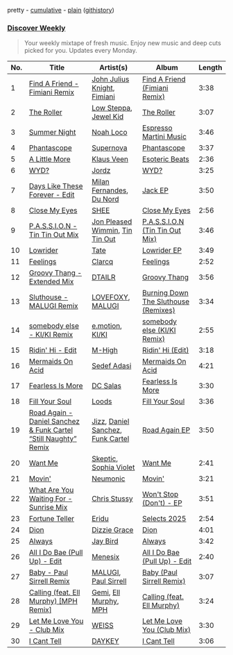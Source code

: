 pretty - [cumulative](/playlists/cumulative/Discover%20Weekly.md) - [plain](/playlists/plain/37i9dQZEVXcERLiUqU2pJX) ([githistory](https://github.githistory.xyz/vitokorn/spotify-playlist-archive/blob/master/playlists/plain/37i9dQZEVXcERLiUqU2pJX))
### [Discover Weekly](https://open.spotify.com/playlist/37i9dQZEVXcERLiUqU2pJX)

> Your weekly mixtape of fresh music. Enjoy new music and deep cuts picked for you. Updates every Monday.

| No. | Title | Artist(s) | Album | Length |
|---|---|---|---|---|
| 1 | [Find A Friend - Fimiani Remix](https://open.spotify.com/track/5OHrWzQl96hFL3dY1BNmmU) | [John Julius Knight](https://open.spotify.com/artist/0eUIO4u5787mwWzQGhM4SW), [Fimiani](https://open.spotify.com/artist/1P7T5ujt8sKcMZEjXhzMyT) | [Find A Friend (Fimiani Remix)](https://open.spotify.com/album/1ZqnyrzQA0azgqrIQDCSXt) | 3:38 |
| 2 | [The Roller](https://open.spotify.com/track/77LLxWl93WFrtCOzhjOYU5) | [Low Steppa](https://open.spotify.com/artist/5OImcY3khBn9UFjzgaapob), [Jewel Kid](https://open.spotify.com/artist/7eoJbho2ohpRTHDjZjkMTB) | [The Roller](https://open.spotify.com/album/510bSo3Zk6bJLgtA4pvM1I) | 3:07 |
| 3 | [Summer Night](https://open.spotify.com/track/21cyglhMuiiQYsmx899kRd) | [Noah Loco](https://open.spotify.com/artist/2dM7JfORAeEa88KubhKrxA) | [Espresso Martini Music](https://open.spotify.com/album/5uV3DYQWd6xoI9MaSrdAjw) | 3:46 |
| 4 | [Phantascope](https://open.spotify.com/track/22KRTrLcJWlC73jdVB1Fd3) | [Supernova](https://open.spotify.com/artist/1vpJBCwcAMbetCwtn2KPEG) | [Phantascope](https://open.spotify.com/album/64xKPVTj7acj7YltksKxis) | 3:37 |
| 5 | [A Little More](https://open.spotify.com/track/2eR71FO4W02qTMRPYvuDJl) | [Klaus Veen](https://open.spotify.com/artist/5hEZc6Innys0o99gLeha3K) | [Esoteric Beats](https://open.spotify.com/album/2tSJTvuvAs9H3aZjc2PQGh) | 2:36 |
| 6 | [WYD?](https://open.spotify.com/track/6UTDLOhWuQaggeOvXY7FWL) | [Jordz](https://open.spotify.com/artist/3HSFJgROUWefZ5loEXK5u0) | [WYD?](https://open.spotify.com/album/16bg1C4x50Wp7V00NBBomJ) | 3:25 |
| 7 | [Days Like These Forever - Edit](https://open.spotify.com/track/4aN49TLVn01XhtYCHgNUSH) | [Milan Fernandes](https://open.spotify.com/artist/32Y1mzTpfbMisCn7vKpUiZ), [Du Nord](https://open.spotify.com/artist/0pSoQNtEHHaIYnRQTG2hjB) | [Jack EP](https://open.spotify.com/album/2ETSEw8F5ATMyg3sBvoeb8) | 3:50 |
| 8 | [Close My Eyes](https://open.spotify.com/track/2GE2aAkkxmqZ54fu1tPiKG) | [SHEE](https://open.spotify.com/artist/1jrRLqDsOOKIagQXYPq2Iv) | [Close My Eyes](https://open.spotify.com/album/47bXbkPmHSXxw2jv22cxBr) | 2:56 |
| 9 | [P.A.S.S.I.O.N - Tin Tin Out Mix](https://open.spotify.com/track/1h03RlDAS9H7QWX82HdO9x) | [Jon Pleased Wimmin](https://open.spotify.com/artist/2rDvAjlpIE9W3OJ3qpNmLG), [Tin Tin Out](https://open.spotify.com/artist/1a5l3fWnzmaK7gDD2IkbHq) | [P.A.S.S.I.O.N (Tin Tin Out Mix)](https://open.spotify.com/album/4YzwtAu2KrLviwRDaHXj97) | 3:46 |
| 10 | [Lowrider](https://open.spotify.com/track/53oBR356qoFYZg68Yl3GGu) | [Tate](https://open.spotify.com/artist/3uy6GOWXAVxU63svTsFIuF) | [Lowrider EP](https://open.spotify.com/album/1l2mlfuH0gTAnXPNGl6iEf) | 3:49 |
| 11 | [Feelings](https://open.spotify.com/track/08Bulsra5I4s2GOp8qth7Z) | [Clarcq](https://open.spotify.com/artist/1rNXEojTDioDqwEHps11f4) | [Feelings](https://open.spotify.com/album/2JpgCAjkmfjqGjcGSL7QhX) | 2:52 |
| 12 | [Groovy Thang - Extended Mix](https://open.spotify.com/track/520kARBOJdzNMlqdVPG9A4) | [DTAILR](https://open.spotify.com/artist/4mPRJSwzaC22uNMnj6yB0e) | [Groovy Thang](https://open.spotify.com/album/7gIyNobISJTN1ogFCocLFC) | 3:56 |
| 13 | [Sluthouse - MALUGI Remix](https://open.spotify.com/track/5VsZqnrcb7ffSHFAlUPgPb) | [LOVEFOXY](https://open.spotify.com/artist/11pW7chJfzATeandApxMBo), [MALUGI](https://open.spotify.com/artist/50udUOTR7dQUgyPwPuCLM6) | [Burning Down The Sluthouse (Remixes)](https://open.spotify.com/album/1yiJZri9YP2y0xIC6gmrjw) | 3:34 |
| 14 | [somebody else - KI/KI Remix](https://open.spotify.com/track/2SQ1Qyi2zNm40V5G5eFzgq) | [e.motion](https://open.spotify.com/artist/1LXlu1Blu2l9pgaIMaD3DZ), [KI/KI](https://open.spotify.com/artist/0UMs6dTf23FC2fHc40fXNS) | [somebody else (KI/KI Remix)](https://open.spotify.com/album/5rMgUypEYuDx8AASsih7rR) | 2:55 |
| 15 | [Ridin' Hi - Edit](https://open.spotify.com/track/4jUFMlOtbZKVdAQCMOMQNM) | [M-High](https://open.spotify.com/artist/5lNjdR9GxHHF3twNE6ayJW) | [Ridin' Hi (Edit)](https://open.spotify.com/album/3ga3qgwNLp7ZAetUGo60J0) | 3:18 |
| 16 | [Mermaids On Acid](https://open.spotify.com/track/1Dj2EvuZWH7fkovM61Xh0T) | [Sedef Adasi](https://open.spotify.com/artist/4jY1cwyuyqQATeSI16ZeYD) | [Mermaids On Acid](https://open.spotify.com/album/3XzMBTlN73SweePab35Mqp) | 4:21 |
| 17 | [Fearless Is More](https://open.spotify.com/track/1KuC2I7gbnngrkOgyLNFE6) | [DC Salas](https://open.spotify.com/artist/5Je9stfFSgHo3TZgyOPsUw) | [Fearless Is More](https://open.spotify.com/album/5vCSju8qgkRgvH55snTpg5) | 3:30 |
| 18 | [Fill Your Soul](https://open.spotify.com/track/3GSehBmdlLPsHovQkm47pJ) | [Loods](https://open.spotify.com/artist/1uF7AFfGahplhiaHEy9NNl) | [Fill Your Soul](https://open.spotify.com/album/7fOwx609ecsPz8GWOEp7Ub) | 3:36 |
| 19 | [Road Again - Daniel Sanchez & Funk Cartel “Still Naughty” Remix](https://open.spotify.com/track/1Tk3M1pJ8Ggat8rrtM424U) | [Jizz](https://open.spotify.com/artist/74VBh3o2WAWbQjsQrle0Ab), [Daniel Sanchez](https://open.spotify.com/artist/1z8SrJUugimpvBJLUuL9dE), [Funk Cartel](https://open.spotify.com/artist/5CTZ9x42i9fZmlzm3AEyX0) | [Road Again EP](https://open.spotify.com/album/6cS3hSdV1B58FyNCuv8KDj) | 3:50 |
| 20 | [Want Me](https://open.spotify.com/track/3F1dotxeflBfqdPRO2umZX) | [Skeptic](https://open.spotify.com/artist/1b3IrBNhhpCTXFoJDA8DfI), [Sophia Violet](https://open.spotify.com/artist/3IRC7BHlsmE57kbHaGSAsV) | [Want Me](https://open.spotify.com/album/6QhchIByTxiMVcBhjTctKJ) | 2:41 |
| 21 | [Movin'](https://open.spotify.com/track/7F2sK6UUTmZqcSP5Jnh3RQ) | [Neumonic](https://open.spotify.com/artist/2vmS0sFSxIZccEf510Xb52) | [Movin'](https://open.spotify.com/album/45BKYlPVUEVnZCJ9Cv7dQv) | 3:21 |
| 22 | [What Are You Waiting For - Sunrise Mix](https://open.spotify.com/track/3bkTYBMoiSqtkWFytaYfU7) | [Chris Stussy](https://open.spotify.com/artist/3BxjasMelf9pKaE4f7Y0So) | [Won't Stop (Don't) - EP](https://open.spotify.com/album/01JyRXCJqCSxv11m2dawWj) | 3:51 |
| 23 | [Fortune Teller](https://open.spotify.com/track/5gLaZmWEUdNCv5biPSSyRN) | [Eridu](https://open.spotify.com/artist/7ik54S0zXk1Ex5xSU8Igmf) | [Selects 2025](https://open.spotify.com/album/2F0GxFFniKW9yvbmxAnkMo) | 2:54 |
| 24 | [Dion](https://open.spotify.com/track/3pf37WzDG2aQst1sxiYaIN) | [Dizzie Grace](https://open.spotify.com/artist/31501eERHJXelzoEL2sALy) | [Dion](https://open.spotify.com/album/5PRm9HXZ2aZGedFPrAaBrO) | 4:01 |
| 25 | [Always](https://open.spotify.com/track/2dsgQ7UTq8VkLlKv7NH5on) | [Jay Bird](https://open.spotify.com/artist/2TrjvaUmQgHOhqzOiIPPLD) | [Always](https://open.spotify.com/album/6R3PwW4BgFNBYtYSs6qMBg) | 3:42 |
| 26 | [All I Do Bae (Pull Up) - Edit](https://open.spotify.com/track/6xDwgVCTbBs95DZFSyeNhG) | [Menesix](https://open.spotify.com/artist/4g6OmxrDFvrYD0PS9Ki0fQ) | [All I Do Bae (Pull Up) - Edit](https://open.spotify.com/album/18dHy63CkKWy42lHecuoIN) | 2:40 |
| 27 | [Baby - Paul Sirrell Remix](https://open.spotify.com/track/3kq6vI5yFKpse8pTHaSxyY) | [MALUGI](https://open.spotify.com/artist/50udUOTR7dQUgyPwPuCLM6), [Paul Sirrell](https://open.spotify.com/artist/6BNmkoOlQMVJCf5kcCc41g) | [Baby (Paul Sirrell Remix)](https://open.spotify.com/album/5Pt87CS4TNWkMShjiU62Pv) | 3:07 |
| 28 | [Calling (feat. Ell Murphy) [MPH Remix]](https://open.spotify.com/track/2ebVEKFjz2TpUTXrkdOvcf) | [Gemi](https://open.spotify.com/artist/3KUQf69bdptSNDeotadJfm), [Ell Murphy](https://open.spotify.com/artist/4r0F1gbqeQsaPg5d2nm5EJ), [MPH](https://open.spotify.com/artist/62SCu33InHVq97VaWw3eof) | [Calling (feat. Ell Murphy)](https://open.spotify.com/album/0rVL75Z6wCeIjjOh6qeMTa) | 3:24 |
| 29 | [Let Me Love You - Club Mix](https://open.spotify.com/track/7EUIv0ygwh1Z10Km2z1Jbo) | [WEISS](https://open.spotify.com/artist/0FBRY66KVaAiddGVefikLB) | [Let Me Love You (Club Mix)](https://open.spotify.com/album/7ll9skDp7tYCUwUt5uFPd7) | 3:30 |
| 30 | [I Cant Tell](https://open.spotify.com/track/6Q0IpMLRqZiCla2yKFmhQq) | [DAYKEY](https://open.spotify.com/artist/4drXQ6uvOGGC6FS9B4VtQd) | [I Cant Tell](https://open.spotify.com/album/0ark4ag1Ve6UnVQkzhu5du) | 3:06 |